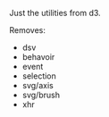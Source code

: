 Just the utilities from d3.

Removes:
* dsv
* behavoir
* event
* selection
* svg/axis
* svg/brush
* xhr
